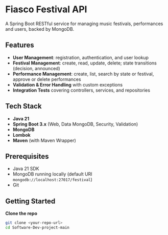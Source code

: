# Fiasco Festival API

A Spring Boot RESTful service for managing music festivals, performances and users, backed by MongoDB.

## Features

- **User Management**: registration, authentication, and user lookup  
- **Festival Management**: create, read, update, delete; state transitions (decision, announced)  
- **Performance Management**: create, list, search by state or festival, approve or delete performances  
- **Validation & Error Handling** with custom exceptions  
- **Integration Tests** covering controllers, services, and repositories  

## Tech Stack

- **Java 21**  
- **Spring Boot 3.x** (Web, Data MongoDB, Security, Validation)  
- **MongoDB**  
- **Lombok**  
- **Maven** (with Maven Wrapper)  

## Prerequisites

- Java 21 SDK  
- MongoDB running locally (default URI `mongodb://localhost:27017/festival`)  
- Git  

## Getting Started
**Clone the repo**  
   ```bash
   git clone <your-repo-url>
   cd Software-Dev-project-main
